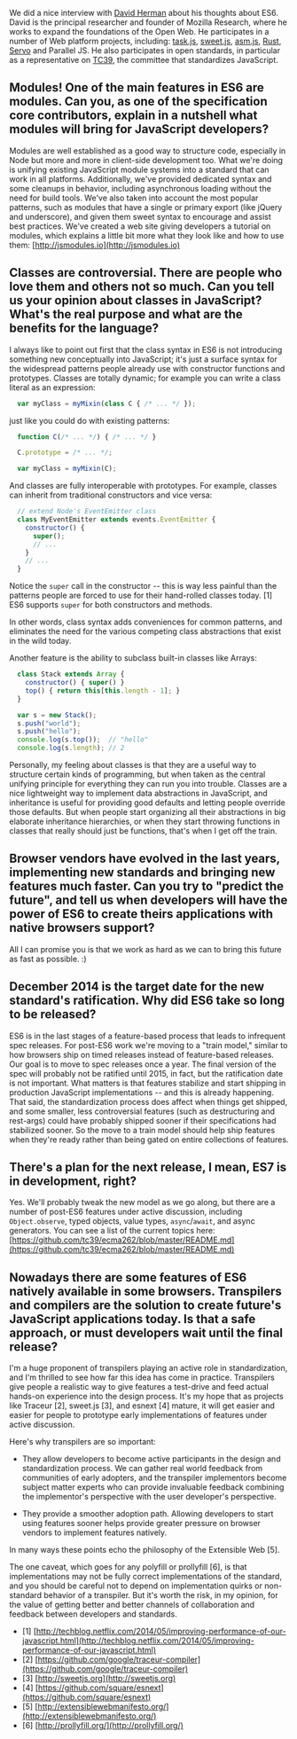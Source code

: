 <!--
layout: post
title: ES6 interview with David Herman
date: 2014-07-04T01:08:30.242Z
comments: true
published: true
keywords: ES6
description: Interview with David Herman about ES6
categories: ES6, Interview
authorName: Jaydson Gomes
authorLink: http://twitter.com/jaydson
authorDescription: Web Carpenter - BrazilJS - http://nasc.io
authorPicture: https://s.gravatar.com/avatar/572696200604e59baa59ee90d61f7d02?s=80
-->
We did a nice interview with [David Herman](https://twitter.com/littlecalculist) about his thoughts about ES6.<!--more-->
David is the principal researcher and founder of Mozilla Research, where he works to expand the foundations of the Open Web. He participates in a number of Web platform projects, including: [task.js](http://taskjs.org/), [sweet.js](http://sweetjs.org/), [asm.js](http://asmjs.org/), [Rust](http://www.rust-lang.org/), [Servo](https://github.com/mozilla/servo/) and Parallel JS.
He also participates in open standards, in particular as a representative on [TC39](http://www.ecma-international.org/memento/TC39.htm), the committee that standardizes JavaScript.

## Modules! One of the main features in ES6 are modules. Can you, as one of the specification core contributors, explain in a nutshell what modules will bring for JavaScript developers?
Modules are well established as a good way to structure code, especially in Node but more and more in client-side development too.
What we're doing is unifying existing JavaScript module systems into a standard that can work in all platforms.  Additionally, we've provided dedicated syntax and some cleanups in behavior, including asynchronous loading without the need for build tools.
We've also taken into account the most popular patterns, such as modules that have a single or primary export (like jQuery and underscore), and given them sweet syntax to encourage and assist best practices.
We've created a web site giving developers a tutorial on modules, which explains a little bit more what they look like and how to use them:
[http://jsmodules.io](http://jsmodules.io)

## Classes are controversial. There are people who love them and others not so much. Can you tell us your opinion about classes in JavaScript? What's the real purpose and what are the benefits for the language?
I always like to point out first that the class syntax in ES6 is not introducing something new conceptually into JavaScript; it's just a surface syntax for the widespread patterns people already use with constructor functions and prototypes.
Classes are totally dynamic; for example you can write a class literal as an expression:
```javascript
  var myClass = myMixin(class C { /* ... */ });
```

just like you could do with existing patterns:
```javascript
  function C(/* ... */) { /* ... */ }

  C.prototype = /* ... */;

  var myClass = myMixin(C);
```

And classes are fully interoperable with prototypes. For example, classes can inherit from traditional constructors and vice versa:
```javascript
  // extend Node's EventEmitter class
  class MyEventEmitter extends events.EventEmitter {
    constructor() {
      super();
      // ...
    }
    // ...
  }
```

Notice the `super` call in the constructor -- this is way less painful than the patterns people are forced to use for their hand-rolled classes today. [1] ES6 supports `super` for both constructors and methods.

In other words, class syntax adds conveniences for common patterns, and eliminates the need for the various competing class abstractions that exist in the wild today.

Another feature is the ability to subclass built-in classes like Arrays:
```javascript
  class Stack extends Array {
    constructor() { super() }
    top() { return this[this.length - 1]; }
  }

  var s = new Stack();
  s.push("world");
  s.push("hello");
  console.log(s.top());  // "hello"
  console.log(s.length); // 2
```

Personally, my feeling about classes is that they are a useful way to structure certain kinds of programming, but when taken as the central unifying principle for everything they can run you into trouble.
Classes are a nice lightweight way to implement data abstractions in JavaScript, and inheritance is useful for providing good defaults and letting people override those defaults.
But when people start organizing all their abstractions in big elaborate inheritance hierarchies, or when they start throwing functions in classes that really should just be functions, that's when I get off the train.

## Browser vendors have evolved in the last years, implementing new standards and bringing new features much faster. Can you try to "predict the future", and tell us when developers will have the power of ES6 to create theirs applications with native browsers support?
All I can promise you is that we work as hard as we can to bring this future as fast as possible. :)

## December 2014 is the target date for the new standard's ratification. Why did ES6 take so long to be released?
ES6 is in the last stages of a feature-based process that leads to infrequent spec releases.
For post-ES6 work we're moving to a "train model," similar to how browsers ship on timed releases instead of feature-based releases.
Our goal is to move to spec releases once a year. The final version of the spec will probably not be ratified until 2015, in fact, but the ratification date is not important.
What matters is that features stabilize and start shipping in production JavaScript implementations -- and this is already happening.
That said, the standardization process does affect when things get shipped, and some smaller, less controversial features (such as destructuring and rest-args) could have probably shipped sooner if their specifications had stabilized sooner.
So the move to a train model should help ship features when they're ready rather than being gated on entire collections of features.

## There's a plan for the next release, I mean, ES7 is in development, right?
Yes. We'll probably tweak the new model as we go along, but there are a number of post-ES6 features under active discussion, including `Object.observe`, typed objects, value types, `async`/`await`, and async generators.
You can see a list of the current topics here:
[https://github.com/tc39/ecma262/blob/master/README.md](https://github.com/tc39/ecma262/blob/master/README.md)

## Nowadays there are some features of ES6 natively available in some browsers. Transpilers and compilers are the solution to create future's JavaScript applications today. Is that a safe approach, or must developers wait until the final release?
I'm a huge proponent of transpilers playing an active role in standardization, and I'm thrilled to see how far this idea has come in practice.
Transpilers give people a realistic way to give features a test-drive and feed actual hands-on experience into the design process.
It's my hope that as projects like Traceur [2], sweet.js [3], and esnext [4] mature, it will get easier and easier for people to prototype early implementations of features under active discussion.

Here's why transpilers are so important:
- They allow developers to become active participants in the design and standardization process. We can gather real world feedback from communities of early adopters, and the transpiler implementors become subject matter experts who can provide invaluable feedback combining the implementor's perspective with the user developer's perspective.

- They provide a smoother adoption path. Allowing developers to start using features sooner helps provide greater pressure on browser vendors to implement features natively.

In many ways these points echo the philosophy of the Extensible Web [5].

The one caveat, which goes for any polyfill or prollyfill [6], is that implementations may not be fully correct implementations of the standard, and you should be careful not to depend on implementation quirks or non-standard behavior of a transpiler. But it's worth the risk, in my opinion, for the value of getting better and better channels of collaboration and feedback between developers and standards.

- [1] [http://techblog.netflix.com/2014/05/improving-performance-of-our-javascript.html](http://techblog.netflix.com/2014/05/improving-performance-of-our-javascript.html)
- [2] [https://github.com/google/traceur-compiler](https://github.com/google/traceur-compiler)
- [3] [http://sweetjs.org](http://sweetjs.org)
- [4] [https://github.com/square/esnext](https://github.com/square/esnext)
- [5] [http://extensiblewebmanifesto.org/](http://extensiblewebmanifesto.org/)
- [6] [http://prollyfill.org/](http://prollyfill.org/)
